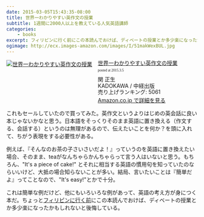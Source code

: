 ```yaml
---
date: 2015-03-05T15:43:35-08:00
title: 世界一わかりやすい英作文の授業
subtitle: 1週間に2000人以上を教えている人気英語講師
categories: 
    - books
excerpt: フィリピンに行く前にこの本読んでおけば、ディベートの授業とか多少楽になったかもしれないと後悔している。
ogimage: http://ecx.images-amazon.com/images/I/51makWexBUL.jpg
---
```


<div class="azlink-box"><div class="azlink-image" style="float:left"><a href="http://www.amazon.co.jp/exec/obidos/ASIN/B00OQ1IQQ4/warikiru-22/" name="azlinklink" target="_blank"><img src="http://ecx.images-amazon.com/images/I/51makWexBUL._SL160_.jpg" alt="世界一わかりやすい英作文の授業" style="border:none" /></a></div><div class="azlink-info" style="float:left;margin-left:15px;line-height:120%"><div class="azlink-name" style="margin-bottom:10px;line-height:120%"><a href="http://www.amazon.co.jp/exec/obidos/ASIN/B00OQ1IQQ4/warikiru-22/" name="azlinklink" target="_blank">世界一わかりやすい英作文の授業</a><div class="azlink-powered-date" style="font-size:7pt;margin-top:5px;font-family:verdana;line-height:120%">posted at 2015.3.5</div></div><div class="azlink-detail">関 正生<br />KADOKAWA / 中経出版<br />売り上げランキング: 5061<br /></div><div class="azlink-link" style="margin-top:5px"><a href="http://www.amazon.co.jp/exec/obidos/ASIN/B00OQ1IQQ4/warikiru-22/" target="_blank">Amazon.co.jp で詳細を見る</a></div></div><div class="azlink-footer" style="clear:left"></div></div>

これもセールしていたので買ってみた。英作文というよりはじめの英会話に良い本じゃないかなと思う。日本語をそっくりそのまま英語に置き換える（作文する、会話する）というのは無理があるので、伝えたいことを何か？を頭に入れて、ちがう表現をする必要性がある。

例えば、『そんなのお茶の子さいさいだよ！』っていうのを英語に置き換えたい場合、そのまま、teaがなんちゃらかんちゃらって言う人はいないと思う。もちろん、"It's a piece of cake!" とそれに相当する英語の慣用句を知っていたのならいいけど、大抵の場合知らないことが多い。結局、言いたいことは『簡単だよ』ってことなので、"It's easy!"とかで十分。

これは簡単な例だけど、他にもいろいろな例があって、英語の考え方が身につく本だ。ちょっと[フィリピンに行く前](/mol/log/p32k/)にこの本読んでおけば、ディベートの授業とか多少楽になったかもしれないと後悔している。

